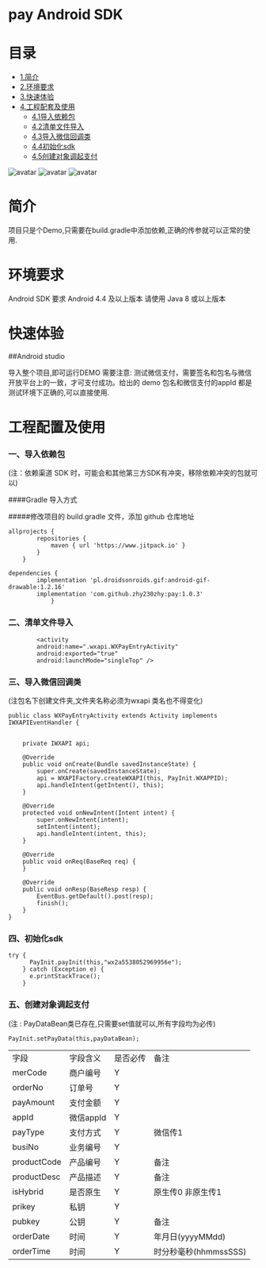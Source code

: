 # pay  Android SDK
# 目录

* [1.简介](#1)
* [2.环境要求](#2)
* [3.快速体验](#3)
* [4.工程配套及使用](#4)
   	* [4.1导入依赖包](#4.1)
	* [4.2清单文件导入](#4.2)
	* [4.3导入微信回调类](#4.3)
	* [4.4初始化sdk](#4.4)
	* [4.5创建对象调起支付](#4.5)

![avatar](/picture/WechatIMG78.jpeg)
![avatar](/picture/WechatIMG79.jpeg)
![avatar](/picture/WechatIMG80.jpeg)
<h1 id="1">简介</h1>

项目只是个Demo,只需要在build.gradle中添加依赖,正确的传参就可以正常的使用.

<h1 id="2">环境要求</h1>

Android SDK 要求 Android 4.4 及以上版本 请使用 Java 8 或以上版本

<h1 id="3">快速体验</h1>

##Android studio

导入整个项目,即可运行DEMO
需要注意: 测试微信支付，需要签名和包名与微信开放平台上的一致，才可支付成功。给出的 demo 包名和微信支付的appId
都是测试环境下正确的,可以直接使用.

<h1 id="4">工程配置及使用</h1>

<h3 id="4.1">一、导入依赖包</h3>

(注：依赖渠道 SDK 时，可能会和其他第三方SDK有冲突，移除依赖冲突的包就可以)

####Gradle 导入方式

#####修改项目的 build.gradle 文件，添加 github 仓库地址
```
allprojects {
		repositories {
			maven { url 'https://www.jitpack.io' }
		}
	}
```

```
dependencies {
        implementation 'pl.droidsonroids.gif:android-gif-drawable:1.2.16'
        implementation 'com.github.zhy230zhy:pay:1.0.3'
            }
```
<h3 id="4.2">二、清单文件导入</h3>

```
        <activity
        android:name=".wxapi.WXPayEntryActivity"
        android:exported="true"
        android:launchMode="singleTop" />
```

<h3 id="4.3">三、导入微信回调类</h3>

(注包名下创建文件夹,文件夹名称必须为wxapi 类名也不得变化)

```
public class WXPayEntryActivity extends Activity implements IWXAPIEventHandler {


    private IWXAPI api;

    @Override
    public void onCreate(Bundle savedInstanceState) {
        super.onCreate(savedInstanceState);
        api = WXAPIFactory.createWXAPI(this, PayInit.WXAPPID);
        api.handleIntent(getIntent(), this);
    }

    @Override
    protected void onNewIntent(Intent intent) {
        super.onNewIntent(intent);
        setIntent(intent);
        api.handleIntent(intent, this);
    }

    @Override
    public void onReq(BaseReq req) {
    }

    @Override
    public void onResp(BaseResp resp) {
        EventBus.getDefault().post(resp);
        finish();
    }
}
```
<h3 id="4.4">四、初始化sdk</h3>

```
try {
      PayInit.payInit(this,"wx2a5538052969956e");
    } catch (Exception e) {
      e.printStackTrace();
    }
```
<h3 id="4.5">五、创建对象调起支付</h3>

(注 : PayDataBean类已存在,只需要set值就可以,所有字段均为必传)

```
PayInit.setPayData(this,payDataBean);
```

<table>
<tr>
<td>字段</td><td>字段含义</td><td>是否必传</td><td>备注</td>
</tr>
<tr>
<td> merCode </td><td>	商户编号</td><td>Y</td><td></td>
</tr>
<tr>
<td>orderNo</td><td>订单号</td><td>Y</td><td></td>
</tr>
<tr>
<td>payAmount</td><td>支付金额</td><td>Y</td><td></td>
</tr>
<tr>
<td>appId</td><td>微信appId</td><td>Y</td><td></td>
</tr>
<tr>
<td>payType</td><td>支付方式</td><td>Y</td><td>微信传1</td>
</tr>
<tr>
<td>busiNo</td><td>业务编号</td><td>Y</td><td></td>
</tr>
<tr>
<td>productCode</td><td>产品编号</td><td>Y</td><td>备注</td>
</tr>
<tr>
<td>productDesc</td><td>产品描述</td><td>Y</td><td>备注</td>
</tr>
<tr>
<td>isHybrid</td><td>是否原生</td><td>Y</td><td>原生传0 非原生传1</td>
</tr>
<tr>
<td>prikey</td><td>私钥</td><td>Y</td><td></td>
</tr>

<tr>
<td>pubkey</td><td>公钥</td><td>Y</td><td>备注</td>
</tr>
<tr>
<td>orderDate</td><td>时间</td><td>Y</td><td>年月日(yyyyMMdd)</td>
</tr>
<tr>
<td>orderTime</td><td>时间</td><td>Y</td><td>时分秒毫秒(hhmmssSSS)</td>
</tr>
</table>




